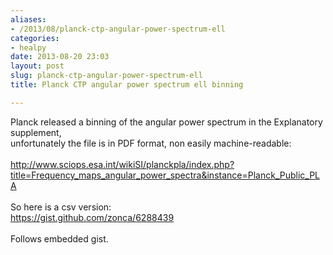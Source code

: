 ```yaml
---
aliases:
- /2013/08/planck-ctp-angular-power-spectrum-ell
categories:
- healpy
date: 2013-08-20 23:03
layout: post
slug: planck-ctp-angular-power-spectrum-ell
title: Planck CTP angular power spectrum ell binning

---
```


<p>
 Planck released a binning of the angular power spectrum in the Explanatory supplement,
 <br/>
 unfortunately the file is in PDF format, non easily machine-readable:
 <br/>
 <br/>
 <a href="http://www.sciops.esa.int/wikiSI/planckpla/index.php?title=Frequency_maps_angular_power_spectra&amp;instance=Planck_Public_PLA">
  http://www.sciops.esa.int/wikiSI/planckpla/index.php?title=Frequency_maps_angular_power_spectra&amp;instance=Planck_Public_PLA
 </a>
 <br/>
 <br/>
 So here is a csv version:
 <br/>
 <a href="https://gist.github.com/zonca/6288439">
  https://gist.github.com/zonca/6288439
 </a>
 <br/>
 <br/>
 Follows embedded gist.
 <br/>
 <br/>
 <a name="more">
 </a>
 <br/>
 <br/>
 <br/>
 <script src="https://gist.github.com/zonca/6288439.js">
 </script>
</p>
